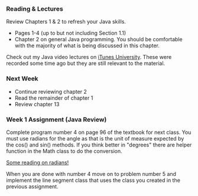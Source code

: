 
### Reading & Lectures ###
Review Chapters 1 & 2 to refresh your Java skills.

* Pages 1-4 (up to but not including Section 1.1)
* Chapter 2 on general Java programming. You should be comfortable with the majority of what is being discussed in this chapter.

Check out my Java video lectures on [iTunes University](http://itunes.apple.com/us/institution/montgomery-county-community/id428484757). These were recorded some time ago but they are still relevant to the material.

### Next Week ###
* Continue reviewing chapter 2
* Read the remainder of chapter 1
* Review chapter 13

### Week 1 Assignment (Java Review) ###
Complete program number 4 on page 96 of the textbook for next class. You must use radians for the angle as that is the unit of measure expected by the cos() and sin() methods. If you think better in "degrees" there are helper function in the Math class to do the conversion.

[Some reading on radians!](http://www.ucl.ac.uk/Mathematics/geomath/trignb/deg.html)

When you are done with number 4 move on to problem number 5 and implement the line segment class that uses the class you created in the previous assignment.

